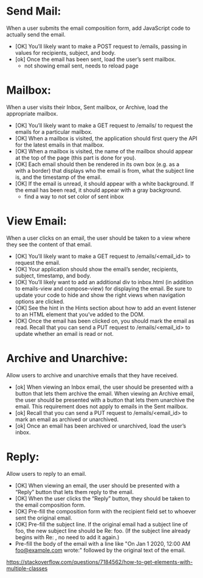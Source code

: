 # Send Mail: 
When a user submits the email composition form, add JavaScript code to actually send the email.
- [OK] You’ll likely want to make a POST request to /emails, passing in values for recipients, subject, and body.
- [ok] Once the email has been sent, load the user’s sent mailbox.
  * not showing email sent, needs to reload page 
  
# Mailbox: 
When a user visits their Inbox, Sent mailbox, or Archive, load the appropriate mailbox.
- [OK] You’ll likely want to make a GET request to /emails/<mailbox> to request the emails for a particular mailbox.
- [OK] When a mailbox is visited, the application should first query the API for the latest emails in that mailbox.
- [OK] When a mailbox is visited, the name of the mailbox should appear at the top of the page (this part is done for you).
- [OK] Each email should then be rendered in its own box (e.g. as a <div> with a border) that displays who the email is from, what the subject line is, and the timestamp of the email.
- [OK] If the email is unread, it should appear with a white background. If the email has been read, it should appear with a gray background.
    * find a way to not set color of sent inbox

# View Email: 
When a user clicks on an email, the user should be taken to a view where they see the content of that email.
- [OK] You’ll likely want to make a GET request to /emails/<email_id> to request the email.
- [OK] Your application should show the email’s sender, recipients, subject, timestamp, and body.
- [OK]  You’ll likely want to add an additional div to inbox.html (in addition to emails-view and compose-view) for displaying the email. Be sure to update your code to hide and show the right views when navigation options are clicked.
- [OK] See the hint in the Hints section about how to add an event listener to an HTML element that you’ve added to the DOM.
- [OK] Once the email has been clicked on, you should mark the email as read. Recall that you can send a PUT request to /emails/<email_id> to update whether an email is read or not.

# Archive and Unarchive: 
Allow users to archive and unarchive emails that they have received.
- [ok] When viewing an Inbox email, the user should be presented with a button that lets them archive the email. When viewing an Archive email, the user should be presented with a button that lets them unarchive the email. This requirement does not apply to emails in the Sent mailbox.
- [ok] Recall that you can send a PUT request to /emails/<email_id> to mark an email as archived or unarchived.
- [ok] Once an email has been archived or unarchived, load the user’s inbox.

# Reply: 
Allow users to reply to an email.
- [OK] When viewing an email, the user should be presented with a “Reply” button that lets them reply to the email.
- [OK] When the user clicks the “Reply” button, they should be taken to the email composition form.
- [OK] Pre-fill the composition form with the recipient field set to whoever sent the original email.
- [OK] Pre-fill the subject line. If the original email had a subject line of foo, the new subject line should be Re: foo. (If the subject line already begins with Re: , no need to add it again.)
- Pre-fill the body of the email with a line like "On Jan 1 2020, 12:00 AM foo@example.com wrote:" followed by the original text of the email.


https://stackoverflow.com/questions/7184562/how-to-get-elements-with-multiple-classes
